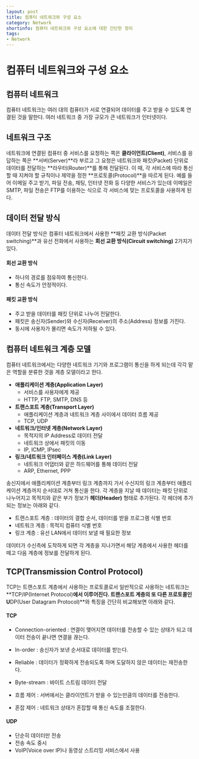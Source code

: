 ```yaml
---
layout: post
title: 컴퓨터 네트워크와 구성 요소
category: Network
shortinfo: 컴퓨터 네트워크와 구성 요소에 대한 간단한 정리
tags:
- Network
---
```




# 컴퓨터 네트워크와 구성 요소



## 컴퓨터 네트워크

컴퓨터 네트워크는 여러 대의 컴퓨터가 서로 연결되어 데이터를 주고 받을 수 있도록 연결된 것을 말한다. 여러 네트워크 중 가장 규모가 큰 네트워크가 인터넷이다.  



## 네트워크 구조

네트워크에 연결된 컴퓨터 중 서비스를 요청하는 쪽은 **클라이언트(Client)**, 서비스를 응답하는 쪽은 **서버(Server)**라 부르고 그 요청은 네트워크와 패킷(Packet) 단위로 데이터를 전달하는 **라우터(Router)**를 통해 전달된다. 이 때, 각 서비스에 따라 통신할 때 지켜야 할 규칙이나 제약을 정한 **프로토콜(Protocol)**을 따르게 된다. 예를 들어 이메일 주고 받기, 파일 전송, 채팅, 인터넷 전화 등 다양한 서비스가 있는데 이메일은 SMTP, 파일 전송은 FTP를 이용하는 식으로 각 서비스에 맞는 프로토콜을 사용하게 된다.



## 데이터 전달 방식

데이터  전달 방식은 컴퓨터 네트워크에서 사용한 **패킷 교환 방식(Packet switching)**과 유선 전화에서 사용하는 **회선 교환 방식(Circuit switching)** 2가지가 있다.

#### 회선 교환 방식

- 하나의 경로를 점유하여 통신한다.
- 통신 속도가 안정적이다.

#### 패킷 교환 방식

- 주고 받을 데이터를 패킷 단위로 나누어 전달한다.
- 패킷은 송신자(Sender)와 수신자(Receiver)의 주소(Address) 정보를 가진다.
- 동시에 사용자가 몰리면 속도가 저하될 수 있다.



## 컴퓨터 네트워크 계층 모델

컴퓨터 네트워크에서는 다양한 네트워크 기기와 프로그램이 통신을 하게 되는데 각각 맡은 역할을 분류한 것을 계층 모델이라고 한다. 

- **애플리케이션 계층(Application Layer)**
  - 서비스를 사용자에게 제공
  - HTTP, FTP, SMTP, DNS 등
- **트랜스포트 계층(Transport Layer)**
  - 애플리케이션 계층과 네트워크 계층 사이에서 데이터 흐름 제공
  - TCP, UDP
- **네트워크/인터넷 계층(Network Layer)**
  - 목적지의 IP Address로 데이터 전달
  - 네트워크 상에서 패킷의 이동 
  - IP, ICMP, IPsec
- **링크/네트워크 인터페이스 계층(Link Layer)**
  - 네트워크 어댑터와 같은 하드웨어를 통해 데이터 전달
  - ARP, Ethernet, PPP

송신지에서 애플리케이션 계층부터 링크 계층까지 가서 수신지의 링크 계층부터 애플리케이션 계층까지 순서대로 거쳐 통신을 한다. 각 계층을 지날 때 데이터는 패킷 단위로 나누어지고 목적지와 같은 부가 정보가 **헤더(Header)** 형태로 추가된다. 각 헤더에 추가되는 정보는 아래와 같다.

- 트랜스포트 계층 : 데이터의 결합 순서, 데이터를 받을 프로그램 식별 번호
- 네트워크 계층 : 목적지 컴퓨터 식별 번호
- 링크 계층 : 유선 LAN에서 데이터 보낼 때 필요한 정보

데이터가 수신측에 도착하게 되면 각 계층을 지나가면서 해당 계층에서 사용한 헤더를 떼고 다음 계층에 정보를 전달하게 된다.



## TCP(Transmission Control Protocol)

TCP는 트랜스포트 계층에서 사용하는 프로토콜로서 일반적으로 사용하는 네트워크는 **TCP/IP(Internet Protocol)**에서 이루어진다. 트랜스포트 계층의 또 다른 프로토콜인 U**DP(User Datagram Protocol)**와 특징을 간단히 비교해보면 아래와 같다.

#### TCP

- Connection-oriented : 연결이 맺어지면 데이터를 전송할 수 있는 상태가 되고 데이터 전송이 끝나면 연결을 끊는다.

- In-order : 송신자가 보낸 순서대로 데이터를 받는다.
- Reliable : 데이터가 정확하게 전송되도록 하며 도달하지 않은 데이터는 재전송한다.
- Byte-stream : 바이트 스트림 데이터 전달
- 흐름 제어 : 서버에서는 클라이언트가 받을 수 있는만큼의 데이터를 전송한다.
- 혼잡 제어 : 네트워크 상태가 혼잡할 때 통신 속도를 조절한다.

#### UDP

- 단순히 데이터만 전송
- 전송 속도 중시
- VoIP(Voice over IP)나 동영상 스트리밍 서비스에서 사용



